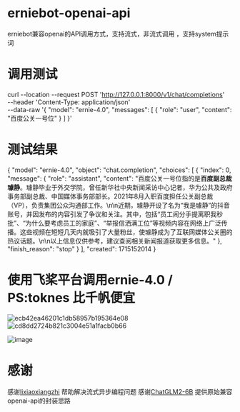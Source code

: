 # erniebot-openai-api
erniebot兼容openai的API调用方式，支持流式，非流式调用 ，支持system提示词


# 调用测试
curl --location --request POST 'http://127.0.0.1:8000/v1/chat/completions' \
--header 'Content-Type: application/json' \
--data-raw '{
  "model": "ernie-4.0",
  "messages": [
    {
      "role": "user",
      "content": "百度公关一号位"
    }
  ]
}'


# 测试结果
{
    "model": "ernie-4.0",
    "object": "chat.completion",
    "choices": [
        {
            "index": 0,
            "message": {
                "role": "assistant",
                "content": "百度公关一号位指的是**百度副总裁璩静**。璩静毕业于外交学院，曾任新华社中央新闻采访中心记者，华为公共及政府事务部副总裁、中国媒体事务部部长。2021年8月入职百度担任公关副总裁（VP），负责集团公众沟通部工作。\n\n近期，璩静开设了名为“我是璩静”的抖音账号，并因发布的内容引发了争议和关注。其中，包括“员工闹分手提离职我秒批”、“为什么要考虑员工的家庭”、“举报信洒满工位”等视频内容在网络上广泛传播。这些视频在短短几天内就吸引了大量粉丝，使璩静成为了互联网媒体公关圈的热议话题。\n\n以上信息仅供参考，建议查阅相关新闻报道获取更多信息。"
            },
            "finish_reason": "stop"
        }
    ],
    "created": 1715152014
}
# 使用飞桨平台调用ernie-4.0 / PS:toknes 比千帆便宜
![ecb42ea46201c1db58957b195364e08](https://github.com/Jun-Howie/erniebot-openai-api/assets/62869005/68b134f1-101a-4e94-8043-809431988e40)
![cd8dd2724b821c3004e51a1facb0b66](https://github.com/Jun-Howie/erniebot-openai-api/assets/62869005/9c489a0c-2c7f-4045-bc3e-7c35c4cc2721)

![image](https://github.com/Jun-Howie/erniebot-openai-api/assets/62869005/b4f1957b-6dd3-4ac6-983f-b31eb088b9e0)

# 感谢
感谢[lixiaoxiangzhi](https://github.com/lixiaoxiangzhi) 帮助解决流式异步编程问题
感谢[ChatGLM2-6B](https://github.com/THUDM/ChatGLM2-6B/blob/main/openai_api.py) 提供原始兼容openai-api的封装思路

